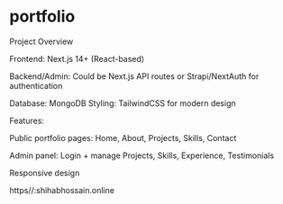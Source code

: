 # portfolio
Project Overview

Frontend: Next.js 14+ (React-based)

Backend/Admin: Could be Next.js API routes or Strapi/NextAuth for authentication

Database:  MongoDB 
Styling: TailwindCSS for modern design

Features:

Public portfolio pages: Home, About, Projects, Skills, Contact

Admin panel: Login + manage Projects, Skills, Experience, Testimonials

Responsive design


https//:shihabhossain.online
